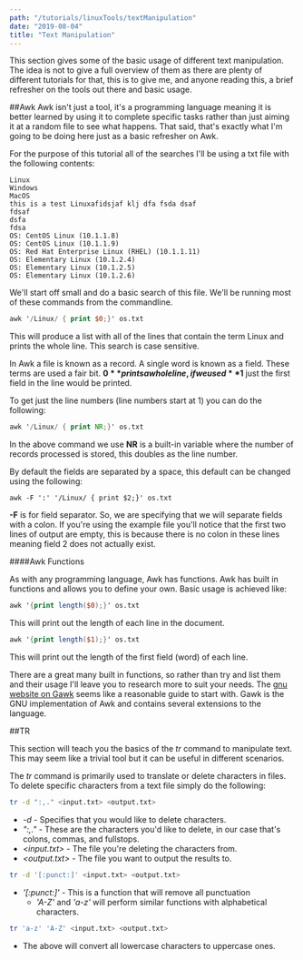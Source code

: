 ```yaml
---
path: "/tutorials/linuxTools/textManipulation"
date: "2019-08-04"
title: "Text Manipulation"
---
```


This section gives some of the basic usage of different text manipulation. The idea is not to give a full overview of them as there are plenty of different tutorials for that, this is to give me, and anyone reading this, a brief refresher on the tools out there and basic usage.

##Awk
Awk isn't just a tool, it's a programming language meaning it is better learned by using it to complete specific tasks rather than just aiming it at a random file to see what happens. That said, that's exactly what I'm going to be doing here just as a basic refresher on Awk. 

For the purpose of this tutorial all of the searches I'll be using a txt file with the following contents:

```
Linux
Windows
MacOS
this is a test Linuxafidsjaf klj dfa fsda dsaf
fdsaf
dsfa
fdsa
OS: CentOS Linux (10.1.1.8)
OS: CentOS Linux (10.1.1.9)
OS: Red Hat Enterprise Linux (RHEL) (10.1.1.11)
OS: Elementary Linux (10.1.2.4)
OS: Elementary Linux (10.1.2.5)
OS: Elementary Linux (10.1.2.6)
```

We'll start off small and do a basic search of this file. We'll be running most of these commands from the commandline. 

```awk
awk '/Linux/ { print $0;}' os.txt
```

This will produce a list with all of the lines that contain the term Linux and prints the whole line. This search is case sensitive. 

In Awk a file is known as a record.  A single word is known as a field. These terms are used a fair bit. **$0** prints a whole line, if we used **$1** just the first field in the line would be printed.

To get just the line numbers (line numbers start at 1) you can do the following:

```Awk
awk '/Linux/ { print NR;}' os.txt
```

In the above command we use **NR** is a built-in variable where the number of records processed is stored, this doubles as the line number.

By default the fields are separated by a space, this default can be changed using the following:

```
awk -F ':' '/Linux/ { print $2;}' os.txt
```

**-F** is for field separator. So, we are specifying that we will separate fields with a colon. If you're using the example file you'll notice that the first two lines of output are empty, this is because there is no colon in these lines meaning field 2 does not actually exist.

####Awk Functions

As with any programming language, Awk has functions. Awk has built in functions and allows you to define your own. Basic usage is achieved like:

```Awk
awk '{print length($0);}' os.txt
```
This will print out the length of each line in the document.

```Awk
awk '{print length($1);}' os.txt
```
This will print out the length of the first field (word) of each line.

There are a great many built in functions, so rather than try and list them and their usage I'll leave you to research more to suit your needs. The [gnu website on Gawk](https://www.gnu.org/software/gawk/manual/html_node/Functions.html) seems like a reasonable guide to start with. Gawk is the GNU implementation of Awk and contains several extensions to the language.

##TR

This section will teach you the basics of the *tr* command to manipulate text. This may seem like a trivial tool but it can be useful in different scenarios. 

The *tr* command is primarily used to translate or delete characters in files. To delete specific characters from a text file simply do the following:
```bash
tr -d ":,." <input.txt> <output.txt>
```
* *-d* - Specifies that you would like to delete characters.
* *":,."* - These are the characters you'd like to delete, in our case that's colons, commas, and fullstops. 
* *<input.txt>* - The file you're deleting the characters from.
* *<output.txt>* - The file you want to output the results to.

```bash
tr -d '[:punct:]' <input.txt> <output.txt>
```
* *'[:punct:]'* - This is a function that will remove all punctuation
    * *'A-Z'* and *'a-z'* will perform similar functions with alphabetical characters.

```bash
tr 'a-z' 'A-Z' <input.txt> <output.txt>
```
* The above will convert all lowercase characters to uppercase ones.